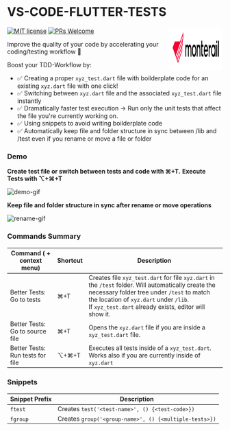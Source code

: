 # VS-CODE-FLUTTER-TESTS

[![MIT license](https://img.shields.io/badge/license-MIT-blue.svg)](./LICENSE)
[![PRs Welcome](https://img.shields.io/badge/PRs-welcome-brightgreen.svg)](.)
<img src="./assets/monterail_logo.svg" alt="Monterail's logo" width="25%" height="100" align="right"/>

Improve the quality of your code by accelerating your coding/testing workflow 🚀

Boost your TDD-Workflow by:
* ✅ Creating a proper `xyz_test.dart` file with boilderplate code for an existing `xyz.dart` file with one click!
* ✅ Switching between `xyz.dart` file and the associated `xyz_test.dart` file instantly 
* ✅ Dramatically faster test execution  -> Run only the unit tests that affect the file you're currently working on.
* ✅ Using snippets to avoid writing boilderplate code
* ✅ Automatically keep file and folder structure in sync between /lib and /test even if you rename or move a file or folder

### Demo

**Create test file or switch between tests and code with ⌘+T.**
**Execute Tests with ⌥+⌘+T**

![demo-gif](https://bitbucket.org/ThePeacefulCoder/better-flutter-tests/raw/6585f9ac2566ecd6731bfa88fb8e6ed088bb52fc/assets/demo-0.2.0.gif)

**Keep file and folder structure in sync after rename or move operations**

![rename-gif](https://bitbucket.org/ThePeacefulCoder/better-flutter-tests/raw/10e202bfc4e1c121fbb4846e8dc7e3694e5482cf/assets/demo_rename.gif)


### Commands Summary

| Command ( + context menu)        | Shortcut | Description                                                  |
| -------------------------------- | -------- | ------------------------------------------------------------ |
| Better Tests: Go to tests        | ⌘+T      | Creates file `xyz_test.dart`  for file `xyz.dart` in the  `/test` folder. Will automatically create the necessary folder tree under `/test` to match the location of `xyz.dart` under `/lib`.<br />If `xyz_test.dart` already exists, editor will show it. |
| Better Tests: Go to source file  | ⌘+T      | Opens the `xyz.dart` file if you are inside a `xyz_test.dart` file. |
| Better Tests: Run tests for file | ⌥+⌘+T    | Executes all tests inside of a `xyz_test.dart`. Works also if you are currently inside of `xyz.dart` |



### Snippets

| Snippet Prefix | Description                                            |
| -------------- | ------------------------------------------------------ |
| `ftest`        | Creates `test('<test-name>', () {<test-code>})`        |
| `fgroup`       | Creates `group('<group-name>', () {<multiple-tests>})` |
